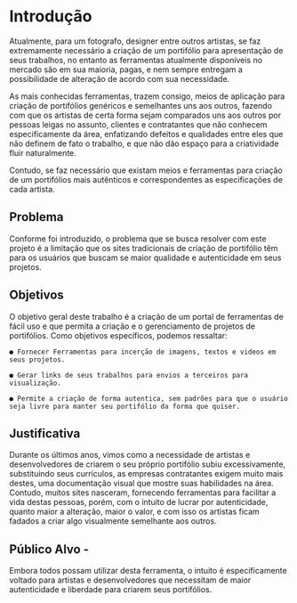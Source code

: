 # Introdução

Atualmente, para um fotografo, designer entre outros artistas, se faz extremamente necessário a criação de um portifólio para apresentação de seus trabalhos, no entanto as ferramentas atualmente disponíveis no mercado são em sua maioria, pagas, e nem sempre entregam a possibilidade de alteração de acordo com sua necessidade.

As mais conhecidas ferramentas, trazem consigo, meios de aplicação para criação de portifólios genéricos e semelhantes uns aos outros, fazendo com que os artistas de certa forma sejam comparados uns aos outros por pessoas leigas no assunto, clientes e contratantes que não conhecem especificamente da área, enfatizando defeitos e qualidades entre eles que não definem de fato o trabalho, e que não dão espaço para a criatividade fluir naturalmente.

Contudo, se faz necessário que existam meios e ferramentas para criação de um portifólios mais autênticos e correspondentes as especificações de cada artista.


## Problema 

Conforme foi introduzido, o problema que se busca resolver com este projeto é a limitação que os
sites tradicionais de criação de portifólio têm para os usuários que buscam se maior qualidade e 
autenticidade em seus projetos.

## Objetivos 
O objetivo geral deste trabalho é a criação de um portal de ferramentas de fácil uso e que permita a criação e o gerenciamento
de projetos de portifólios.
Como objetivos específicos, podemos ressaltar:

    ● Fornecer Ferramentas para incerção de imagens, textos e videos em seus projetos.
    
    ● Gerar links de seus trabalhos para envios a terceiros para visualização.
    
    ● Permite a criação de forma autentica, sem padrões para que o usuário seja livre para manter seu portifólio da forma que quiser.
    

## Justificativa

Durante os últimos anos, vimos como a necessidade de artistas e desenvolvedores de criarem o seu próprio portifólio subiu excessivamente, substituindo seus currículos, as empresas contratantes exigem muito mais destes, uma documentação visual que mostre suas habilidades na área. Contudo, muitos sites nasceram, fornecendo ferramentas para facilitar a vida destas pessoas, porém, com o intuito de lucrar por autenticidade, quanto maior a alteração, maior o valor, e com isso os artistas ficam fadados a criar algo visualmente semelhante aos outros.

## Público Alvo -

Embora todos possam utilizar desta ferramenta, o intuito é especificamente voltado para artistas e desenvolvedores que necessitam de maior autenticidade e liberdade para
criarem seus portifólios.

